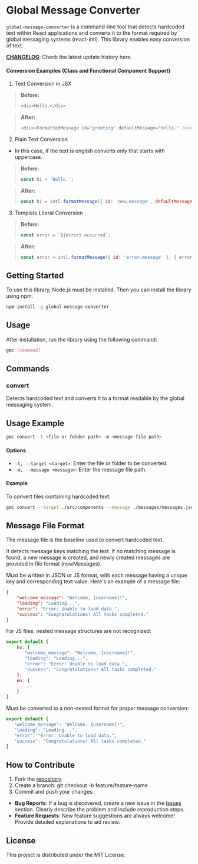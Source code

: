 # Global Message Converter
`global-message-converter` is a command-line tool that detects hardcoded text within React applications and converts it to the format required by global messaging systems (react-intl). This library enables easy conversion of text.

**[CHANGELOG](./CHANGELOG.md)**: Check the latest update history here.

#### Conversion Examples (Class and Functional Component Support)
1. Text Conversion in JSX
> **Before:**
> ```javascript
> <div>Hello.</div>
> ```

> **After:**
> ```javascript
> <div><FormattedMessage id="greeting" defaultMessage="Hello." /></div>
> ```

2. Plain Text Conversion
- In this case, if the text is english converts only that starts with uppercase.
> **Before:**
> ```javascript
> const hi = 'Hello.';
> ```

> **After:**
> ```javascript
> const hi = intl.formatMessage({ id: 'new.message', defaultMessage: 'Hello.' });
> ```

3. Template Literal Conversion
> **Before:**
> ```javascript
> const error = `${error} occurred`;
> ```

> **After:**
> ```javascript
> const error = intl.formatMessage({ id: 'error.message' }, { error });
> ```

## Getting Started
To use this library, Node.js must be installed. Then you can install the library using npm.
```bash
npm install -g global-message-converter
```

## Usage
After installation, run the library using the following command:
```bash
gmc [command]
```

## Commands
### convert
Detects hardcoded text and converts it to a format readable by the global messaging system.

## Usage Example
```bash
gmc convert -t <file or folder path> -m <message file path>
```

#### Options
- `-t, --target <target>`: Enter the file or folder to be converted.
- `-m, --message <message>`: Enter the message file path.

#### Example
To convert files containing hardcoded text:
```bash
gmc convert --target ./src/components --message ./messages/messages.json
```

## Message File Format
The message file is the baseline used to convert hardcoded text.

It detects message keys matching the text. If no matching message is found, a new message is created, and newly created messages are provided in file format (newMessages).

Must be written in JSON or JS format, with each message having a unique key and corresponding text value.
Here's an example of a message file:
```json
{
    "welcome_message": "Welcome, {username}!",
    "loading": "Loading...",
    "error": "Error: Unable to load data.",
    "success": "Congratulations! All tasks completed."
}
```

For JS files, nested message structures are not recognized:
```javascript
export default {
    ko: {
       "welcome_message": "Welcome, {username}!",
       "loading": "Loading...",
       "error": "Error: Unable to load data.",
       "success": "Congratulations! All tasks completed."
    },
    en: {
        ...
    }
}
```

Must be converted to a non-nested format for proper message conversion:
```javascript
export default {
   "welcome_message": "Welcome, {username}!",
   "loading": "Loading...",
   "error": "Error: Unable to load data.",
   "success": "Congratulations! All tasks completed."
}
```

## How to Contribute
1. Fork the [repository](https://github.com/kimjunyoung90/global-message-converter.git).
2. Create a branch:
   git checkout -b feature/feature-name
3. Commit and push your changes.

- **Bug Reports**: If a bug is discovered, create a new issue in the [Issues](https://github.com/kimjunyoung90/global-message-converter/issues) section. Clearly describe the problem and include reproduction steps.
- **Feature Requests**: New feature suggestions are always welcome! Provide detailed explanations to aid review.

## License
This project is distributed under the MIT License.